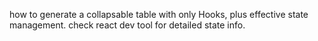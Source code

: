 how to generate a collapsable table with only Hooks, plus effective state management. check react dev tool for detailed state info.
